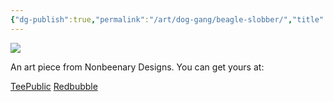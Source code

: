 ```yaml
---
{"dg-publish":true,"permalink":"/art/dog-gang/beagle-slobber/","title":"Beagle Slobber","tags":["Art","Dogs"]}
---
```



![](https://baserow-media.ams3.digitaloceanspaces.com/user_files/RP1rMmie72RtzvUl7maSCJOhtgP0MGMI_c24e9e062355137bb6924af027de6eecfd006a8484e1535fd69ae2576ed8f7f7.png)

An art piece from Nonbeenary Designs. You can get yours at:

[TeePublic]()
[Redbubble]()
